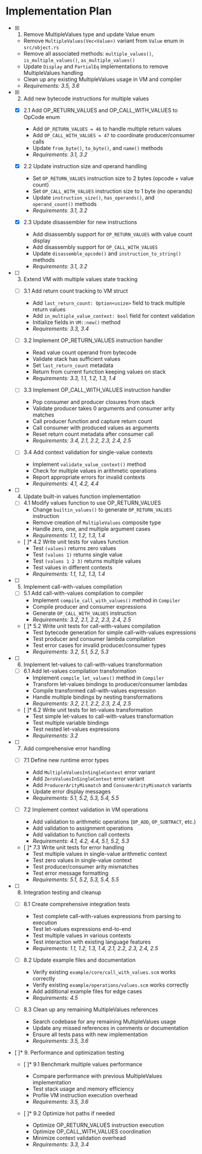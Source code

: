 # Implementation Plan

- [x] 1. Remove MultipleValues type and update Value enum
  - Remove `MultipleValues(Vec<Value>)` variant from `Value` enum in `src/object.rs`
  - Remove all associated methods: `multiple_values()`, `is_multiple_values()`, `as_multiple_values()`
  - Update `Display` and `PartialEq` implementations to remove MultipleValues handling
  - Clean up any existing MultipleValues usage in VM and compiler
  - _Requirements: 3.5, 3.6_

- [x] 2. Add new bytecode instructions for multiple values
  - [x] 2.1 Add OP_RETURN_VALUES and OP_CALL_WITH_VALUES to OpCode enum
    - Add `OP_RETURN_VALUES = 46` to handle multiple return values
    - Add `OP_CALL_WITH_VALUES = 47` to coordinate producer/consumer calls
    - Update `from_byte()`, `to_byte()`, and `name()` methods
    - _Requirements: 3.1, 3.2_

  - [x] 2.2 Update instruction size and operand handling
    - Set `OP_RETURN_VALUES` instruction size to 2 bytes (opcode + value count)
    - Set `OP_CALL_WITH_VALUES` instruction size to 1 byte (no operands)
    - Update `instruction_size()`, `has_operands()`, and `operand_count()` methods
    - _Requirements: 3.1, 3.2_

  - [x] 2.3 Update disassembler for new instructions
    - Add disassembly support for `OP_RETURN_VALUES` with value count display
    - Add disassembly support for `OP_CALL_WITH_VALUES`
    - Update `disassemble_opcode()` and `instruction_to_string()` methods
    - _Requirements: 3.1, 3.2_

- [ ] 3. Extend VM with multiple values state tracking
  - [ ] 3.1 Add return count tracking to VM struct
    - Add `last_return_count: Option<usize>` field to track multiple return values
    - Add `in_multiple_value_context: bool` field for context validation
    - Initialize fields in `VM::new()` method
    - _Requirements: 3.3, 3.4_

  - [ ] 3.2 Implement OP_RETURN_VALUES instruction handler
    - Read value count operand from bytecode
    - Validate stack has sufficient values
    - Set `last_return_count` metadata
    - Return from current function keeping values on stack
    - _Requirements: 3.3, 1.1, 1.2, 1.3, 1.4_

  - [ ] 3.3 Implement OP_CALL_WITH_VALUES instruction handler
    - Pop consumer and producer closures from stack
    - Validate producer takes 0 arguments and consumer arity matches
    - Call producer function and capture return count
    - Call consumer with produced values as arguments
    - Reset return count metadata after consumer call
    - _Requirements: 3.4, 2.1, 2.2, 2.3, 2.4, 2.5_

  - [ ] 3.4 Add context validation for single-value contexts
    - Implement `validate_value_context()` method
    - Check for multiple values in arithmetic operations
    - Report appropriate errors for invalid contexts
    - _Requirements: 4.1, 4.2, 4.4_

- [ ] 4. Update built-in values function implementation
  - [ ] 4.1 Modify values function to use OP_RETURN_VALUES
    - Change `builtin_values()` to generate `OP_RETURN_VALUES` instruction
    - Remove creation of `MultipleValues` composite type
    - Handle zero, one, and multiple argument cases
    - _Requirements: 1.1, 1.2, 1.3, 1.4_

  - [ ]* 4.2 Write unit tests for values function
    - Test `(values)` returns zero values
    - Test `(values 1)` returns single value
    - Test `(values 1 2 3)` returns multiple values
    - Test values in different contexts
    - _Requirements: 1.1, 1.2, 1.3, 1.4_

- [ ] 5. Implement call-with-values compilation
  - [ ] 5.1 Add call-with-values compilation to compiler
    - Implement `compile_call_with_values()` method in `Compiler`
    - Compile producer and consumer expressions
    - Generate `OP_CALL_WITH_VALUES` instruction
    - _Requirements: 3.2, 2.1, 2.2, 2.3, 2.4, 2.5_

  - [ ]* 5.2 Write unit tests for call-with-values compilation
    - Test bytecode generation for simple call-with-values expressions
    - Test producer and consumer lambda compilation
    - Test error cases for invalid producer/consumer types
    - _Requirements: 3.2, 5.1, 5.2, 5.3_

- [ ] 6. Implement let-values to call-with-values transformation
  - [ ] 6.1 Add let-values compilation transformation
    - Implement `compile_let_values()` method in `Compiler`
    - Transform let-values bindings to producer/consumer lambdas
    - Compile transformed call-with-values expression
    - Handle multiple bindings by nesting transformations
    - _Requirements: 3.2, 2.1, 2.2, 2.3, 2.4, 2.5_

  - [ ]* 6.2 Write unit tests for let-values transformation
    - Test simple let-values to call-with-values transformation
    - Test multiple variable bindings
    - Test nested let-values expressions
    - _Requirements: 3.2_

- [ ] 7. Add comprehensive error handling
  - [ ] 7.1 Define new runtime error types
    - Add `MultipleValuesInSingleContext` error variant
    - Add `ZeroValuesInSingleContext` error variant  
    - Add `ProducerArityMismatch` and `ConsumerArityMismatch` variants
    - Update error display messages
    - _Requirements: 5.1, 5.2, 5.3, 5.4, 5.5_

  - [ ] 7.2 Implement context validation in VM operations
    - Add validation to arithmetic operations (`OP_ADD`, `OP_SUBTRACT`, etc.)
    - Add validation to assignment operations
    - Add validation to function call contexts
    - _Requirements: 4.1, 4.2, 4.4, 5.1, 5.2, 5.3_

  - [ ]* 7.3 Write unit tests for error handling
    - Test multiple values in single-value arithmetic context
    - Test zero values in single-value context
    - Test producer/consumer arity mismatches
    - Test error message formatting
    - _Requirements: 5.1, 5.2, 5.3, 5.4, 5.5_

- [ ] 8. Integration testing and cleanup
  - [ ] 8.1 Create comprehensive integration tests
    - Test complete call-with-values expressions from parsing to execution
    - Test let-values expressions end-to-end
    - Test multiple values in various contexts
    - Test interaction with existing language features
    - _Requirements: 1.1, 1.2, 1.3, 1.4, 2.1, 2.2, 2.3, 2.4, 2.5_

  - [ ] 8.2 Update example files and documentation
    - Verify existing `example/core/call_with_values.scm` works correctly
    - Verify existing `example/operations/values.scm` works correctly
    - Add additional example files for edge cases
    - _Requirements: 4.5_

  - [ ] 8.3 Clean up any remaining MultipleValues references
    - Search codebase for any remaining MultipleValues usage
    - Update any missed references in comments or documentation
    - Ensure all tests pass with new implementation
    - _Requirements: 3.5, 3.6_

- [ ]* 9. Performance and optimization testing
  - [ ]* 9.1 Benchmark multiple values performance
    - Compare performance with previous MultipleValues implementation
    - Test stack usage and memory efficiency
    - Profile VM instruction execution overhead
    - _Requirements: 3.5, 3.6_

  - [ ]* 9.2 Optimize hot paths if needed
    - Optimize OP_RETURN_VALUES instruction execution
    - Optimize OP_CALL_WITH_VALUES coordination
    - Minimize context validation overhead
    - _Requirements: 3.3, 3.4_